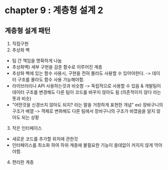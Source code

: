 # chapter 9 : 계층형 설계 2

## 계층형 설계 패턴

1. 직접구현
2. 추상화 벽

- 팀 간 책임을 명확하게 나눔
- 추상화벽) 세부 구현을 감춘 함수로 이루어진 계층
- 추상화 벽에 있는 함수 사용시, 구현을 전혀 몰라도 사용할 수 있어야한다.
  -> 데이터 구조를 몰라도 함수 사용 가능해야함.
- 라이브러리나 API 사용하는것과 비슷함 -> 독립적으로 사용할 수 있음 & 개발팀이 데이터 구조를 변경해도 다른 팀이 코드를 바꾸지 않아도 됨 (의존적이지 않다 라는 뜻과 비슷)
- "어떤것을 신경쓰지 않아도 되지? 라는 말을 거창하게 표현한 개념"
  ex) 장바구니의 구조가 배열 -> 객체로 변화해도 다른 팀에서 장바구니의 구조가 바꼈음을 알지 않아도 되는 상황

3. 작은 인터페이스

- 새로운 코드를 추가할 위치에 관한것
- 인터페이스를 최소화 하여 하위 계층에 불필요한 기능이 쓸데없이 커지지 않게 막아야함.

4. 편리한 계층
